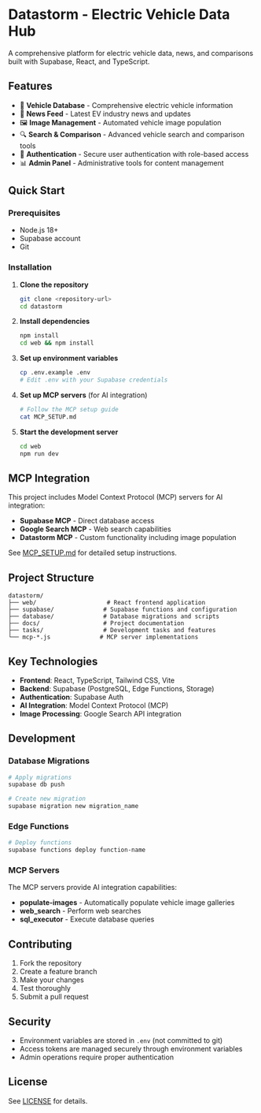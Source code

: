 # Datastorm - Electric Vehicle Data Hub

A comprehensive platform for electric vehicle data, news, and comparisons built with Supabase, React, and TypeScript.

## Features

- 🚗 **Vehicle Database** - Comprehensive electric vehicle information
- 📰 **News Feed** - Latest EV industry news and updates
- 🖼️ **Image Management** - Automated vehicle image population
- 🔍 **Search & Comparison** - Advanced vehicle search and comparison tools
- 🔐 **Authentication** - Secure user authentication with role-based access
- 📊 **Admin Panel** - Administrative tools for content management

## Quick Start

### Prerequisites

- Node.js 18+
- Supabase account
- Git

### Installation

1. **Clone the repository**
   ```bash
   git clone <repository-url>
   cd datastorm
   ```

2. **Install dependencies**
   ```bash
   npm install
   cd web && npm install
   ```

3. **Set up environment variables**
   ```bash
   cp .env.example .env
   # Edit .env with your Supabase credentials
   ```

4. **Set up MCP servers** (for AI integration)
   ```bash
   # Follow the MCP setup guide
   cat MCP_SETUP.md
   ```

5. **Start the development server**
   ```bash
   cd web
   npm run dev
   ```

## MCP Integration

This project includes Model Context Protocol (MCP) servers for AI integration:

- **Supabase MCP** - Direct database access
- **Google Search MCP** - Web search capabilities
- **Datastorm MCP** - Custom functionality including image population

See [MCP_SETUP.md](./MCP_SETUP.md) for detailed setup instructions.

## Project Structure

```
datastorm/
├── web/                    # React frontend application
├── supabase/              # Supabase functions and configuration
├── database/              # Database migrations and scripts
├── docs/                  # Project documentation
├── tasks/                 # Development tasks and features
└── mcp-*.js              # MCP server implementations
```

## Key Technologies

- **Frontend**: React, TypeScript, Tailwind CSS, Vite
- **Backend**: Supabase (PostgreSQL, Edge Functions, Storage)
- **Authentication**: Supabase Auth
- **AI Integration**: Model Context Protocol (MCP)
- **Image Processing**: Google Search API integration

## Development

### Database Migrations

```bash
# Apply migrations
supabase db push

# Create new migration
supabase migration new migration_name
```

### Edge Functions

```bash
# Deploy functions
supabase functions deploy function-name
```

### MCP Servers

The MCP servers provide AI integration capabilities:

- **populate-images** - Automatically populate vehicle image galleries
- **web_search** - Perform web searches
- **sql_executor** - Execute database queries

## Contributing

1. Fork the repository
2. Create a feature branch
3. Make your changes
4. Test thoroughly
5. Submit a pull request

## Security

- Environment variables are stored in `.env` (not committed to git)
- Access tokens are managed securely through environment variables
- Admin operations require proper authentication

## License

See [LICENSE](./LICENSE) for details.
